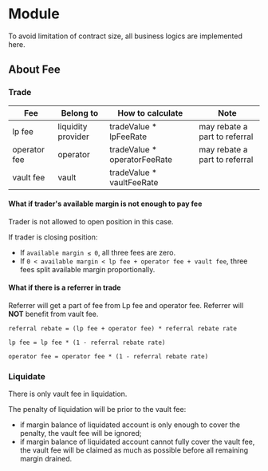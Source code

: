 # Module

To avoid limitation of contract size, all business logics are implemented here.

## About Fee

### Trade

| Fee          | Belong to          | How to calculate               | Note                          |
|--------------|--------------------|--------------------------------|-------------------------------|
| lp fee       | liquidity provider | tradeValue * lpFeeRate         | may rebate a part to referral |
| operator fee | operator           | tradeValue * operatorFeeRate   | may rebate a part to referral |
| vault fee    | vault              | tradeValue * vaultFeeRate      |                               |

#### What if trader's available margin is not enough to pay fee

Trader is not allowed to open position in this case.

If trader is closing position:

- If `available margin ≤ 0`, all three fees are zero.
- If `0 < available margin < lp fee + operator fee + vault fee`, three fees split available margin proportionally.

#### What if there is a referrer in trade

Referrer will get a part of fee from Lp fee and operator fee. Referrer will **NOT** benefit from vault fee.

```
referral rebate = (lp fee + operator fee) * referral rebate rate

lp fee = lp fee * (1 - referral rebate rate)

operator fee = operator fee * (1 - referral rebate rate)
```

### Liquidate

There is only vault fee in liquidation.

The penalty of liquidation will be prior to the vault fee:

- if margin balance of liquidated account is only enough to cover the penalty, the vault fee will be ignored;
- if margin balance of liquidated account cannot fully cover the vault fee, the vault fee will be claimed as much as possible before all remaining margin drained.
